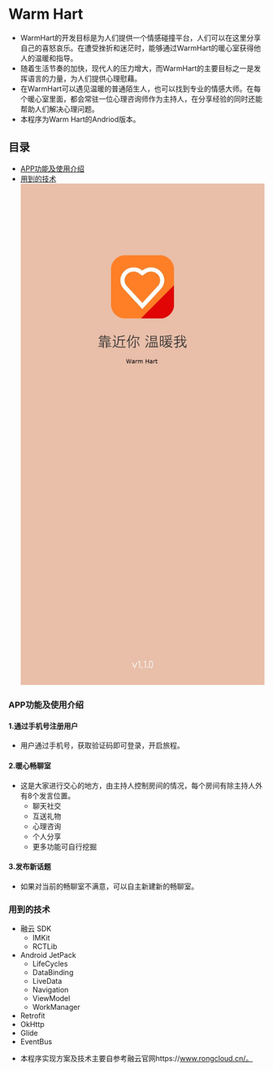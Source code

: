# Warm Hart

- WarmHart的开发目标是为人们提供一个情感碰撞平台，人们可以在这里分享自己的喜怒哀乐。在遭受挫折和迷茫时，能够通过WarmHart的暖心室获得他人的温暖和指导。
- 随着生活节奏的加快，现代人的压力增大，而WarmHart的主要目标之一是发挥语言的力量，为人们提供心理慰藉。
- 在WarmHart可以遇见温暖的普通陌生人，也可以找到专业的情感大师。在每个暖心室里面，都会常驻一位心理咨询师作为主持人，在分享经验的同时还能帮助人们解决心理问题。
- 本程序为Warm Hart的Andriod版本。


## 目录

- [APP功能及使用介绍](#APP功能及使用介绍)
- [用到的技术](#用到的技术)
![](https://github.com/DS00HY/RongCloud_Hackathon_2020/blob/master/Projects/%E6%9B%88%E5%A1%94%E5%A4%A9%E7%BA%BF/Warmhart/doc/flash.jpg)

### APP功能及使用介绍

#### 1.通过手机号注册用户

- 用户通过手机号，获取验证码即可登录，开启旅程。

#### 2.暖心畅聊室

- 这是大家进行交心的地方，由主持人控制房间的情况，每个房间有除主持人外有8个发言位置。
  - 聊天社交
  - 互送礼物
  - 心理咨询
  - 个人分享
  - 更多功能可自行挖掘

#### 3.发布新话题

- 如果对当前的畅聊室不满意，可以自主新建新的畅聊室。


### 用到的技术

- 融云 SDK
  - IMKit
  - RCTLib
- Android JetPack
  - LifeCycles
  - DataBinding
  - LiveData
  - Navigation
  - ViewModel
  - WorkManager
- Retrofit
- OkHttp
- Glide
- EventBus

* 本程序实现方案及技术主要自参考融云官网https://www.rongcloud.cn/。
